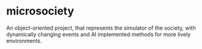 # microsociety
An object-oriented project, that represents the simulator of the society, with dynamically changing events and AI implemented methods for more lively environments.
